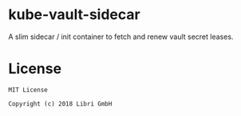 # kube-vault-sidecar
A slim sidecar / init container to fetch and renew vault secret leases.




# License

    MIT License
    
    Copyright (c) 2018 Libri GmbH
